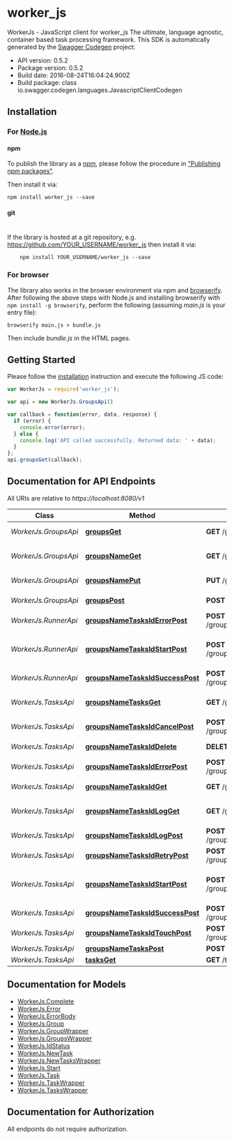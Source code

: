 # worker_js

WorkerJs - JavaScript client for worker_js
The ultimate, language agnostic, container based task processing framework.
This SDK is automatically generated by the [Swagger Codegen](https://github.com/swagger-api/swagger-codegen) project:

- API version: 0.5.2
- Package version: 0.5.2
- Build date: 2016-08-24T16:04:24.900Z
- Build package: class io.swagger.codegen.languages.JavascriptClientCodegen

## Installation

### For [Node.js](https://nodejs.org/)

#### npm

To publish the library as a [npm](https://www.npmjs.com/),
please follow the procedure in ["Publishing npm packages"](https://docs.npmjs.com/getting-started/publishing-npm-packages).

Then install it via:

```shell
npm install worker_js --save
```

#### git
#
If the library is hosted at a git repository, e.g.
https://github.com/YOUR_USERNAME/worker_js
then install it via:

```shell
    npm install YOUR_USERNAME/worker_js --save
```

### For browser

The library also works in the browser environment via npm and [browserify](http://browserify.org/). After following
the above steps with Node.js and installing browserify with `npm install -g browserify`,
perform the following (assuming *main.js* is your entry file):

```shell
browserify main.js > bundle.js
```

Then include *bundle.js* in the HTML pages.

## Getting Started

Please follow the [installation](#installation) instruction and execute the following JS code:

```javascript
var WorkerJs = require('worker_js');

var api = new WorkerJs.GroupsApi()

var callback = function(error, data, response) {
  if (error) {
    console.error(error);
  } else {
    console.log('API called successfully. Returned data: ' + data);
  }
};
api.groupsGet(callback);

```

## Documentation for API Endpoints

All URIs are relative to *https://localhost:8080/v1*

Class | Method | HTTP request | Description
------------ | ------------- | ------------- | -------------
*WorkerJs.GroupsApi* | [**groupsGet**](docs/GroupsApi.md#groupsGet) | **GET** /groups | Get all group names.
*WorkerJs.GroupsApi* | [**groupsNameGet**](docs/GroupsApi.md#groupsNameGet) | **GET** /groups/{name} | Get information for a group.
*WorkerJs.GroupsApi* | [**groupsNamePut**](docs/GroupsApi.md#groupsNamePut) | **PUT** /groups/{name} | Create/update a task group.
*WorkerJs.GroupsApi* | [**groupsPost**](docs/GroupsApi.md#groupsPost) | **POST** /groups | Post new group
*WorkerJs.RunnerApi* | [**groupsNameTasksIdErrorPost**](docs/RunnerApi.md#groupsNameTasksIdErrorPost) | **POST** /groups/{name}/tasks/{id}/error | Mark task as failed.
*WorkerJs.RunnerApi* | [**groupsNameTasksIdStartPost**](docs/RunnerApi.md#groupsNameTasksIdStartPost) | **POST** /groups/{name}/tasks/{id}/start | Mark task as started, ie: status &#x3D; &#39;running&#39;
*WorkerJs.RunnerApi* | [**groupsNameTasksIdSuccessPost**](docs/RunnerApi.md#groupsNameTasksIdSuccessPost) | **POST** /groups/{name}/tasks/{id}/success | Mark task as succeeded.
*WorkerJs.TasksApi* | [**groupsNameTasksGet**](docs/TasksApi.md#groupsNameTasksGet) | **GET** /groups/{name}/tasks | Get task list by group name.
*WorkerJs.TasksApi* | [**groupsNameTasksIdCancelPost**](docs/TasksApi.md#groupsNameTasksIdCancelPost) | **POST** /groups/{name}/tasks/{id}/cancel | Cancel a task.
*WorkerJs.TasksApi* | [**groupsNameTasksIdDelete**](docs/TasksApi.md#groupsNameTasksIdDelete) | **DELETE** /groups/{name}/tasks/{id} | Delete the task.
*WorkerJs.TasksApi* | [**groupsNameTasksIdErrorPost**](docs/TasksApi.md#groupsNameTasksIdErrorPost) | **POST** /groups/{name}/tasks/{id}/error | Mark task as failed.
*WorkerJs.TasksApi* | [**groupsNameTasksIdGet**](docs/TasksApi.md#groupsNameTasksIdGet) | **GET** /groups/{name}/tasks/{id} | Gets task by id
*WorkerJs.TasksApi* | [**groupsNameTasksIdLogGet**](docs/TasksApi.md#groupsNameTasksIdLogGet) | **GET** /groups/{name}/tasks/{id}/log | Get the log of a completed task.
*WorkerJs.TasksApi* | [**groupsNameTasksIdLogPost**](docs/TasksApi.md#groupsNameTasksIdLogPost) | **POST** /groups/{name}/tasks/{id}/log | Send in a log for storage.
*WorkerJs.TasksApi* | [**groupsNameTasksIdRetryPost**](docs/TasksApi.md#groupsNameTasksIdRetryPost) | **POST** /groups/{name}/tasks/{id}/retry | Retry a task.
*WorkerJs.TasksApi* | [**groupsNameTasksIdStartPost**](docs/TasksApi.md#groupsNameTasksIdStartPost) | **POST** /groups/{name}/tasks/{id}/start | Mark task as started, ie: status &#x3D; &#39;running&#39;
*WorkerJs.TasksApi* | [**groupsNameTasksIdSuccessPost**](docs/TasksApi.md#groupsNameTasksIdSuccessPost) | **POST** /groups/{name}/tasks/{id}/success | Mark task as succeeded.
*WorkerJs.TasksApi* | [**groupsNameTasksIdTouchPost**](docs/TasksApi.md#groupsNameTasksIdTouchPost) | **POST** /groups/{name}/tasks/{id}/touch | Extend task timeout.
*WorkerJs.TasksApi* | [**groupsNameTasksPost**](docs/TasksApi.md#groupsNameTasksPost) | **POST** /groups/{name}/tasks | Enqueue task
*WorkerJs.TasksApi* | [**tasksGet**](docs/TasksApi.md#tasksGet) | **GET** /tasks | Get next task.


## Documentation for Models

 - [WorkerJs.Complete](docs/Complete.md)
 - [WorkerJs.Error](docs/Error.md)
 - [WorkerJs.ErrorBody](docs/ErrorBody.md)
 - [WorkerJs.Group](docs/Group.md)
 - [WorkerJs.GroupWrapper](docs/GroupWrapper.md)
 - [WorkerJs.GroupsWrapper](docs/GroupsWrapper.md)
 - [WorkerJs.IdStatus](docs/IdStatus.md)
 - [WorkerJs.NewTask](docs/NewTask.md)
 - [WorkerJs.NewTasksWrapper](docs/NewTasksWrapper.md)
 - [WorkerJs.Start](docs/Start.md)
 - [WorkerJs.Task](docs/Task.md)
 - [WorkerJs.TaskWrapper](docs/TaskWrapper.md)
 - [WorkerJs.TasksWrapper](docs/TasksWrapper.md)


## Documentation for Authorization

 All endpoints do not require authorization.

